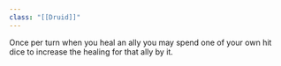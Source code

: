 ```yaml
---
class: "[[Druid]]"
---
```

Once per turn when you heal an ally you may spend one of your own hit dice to increase the healing for that ally by it.